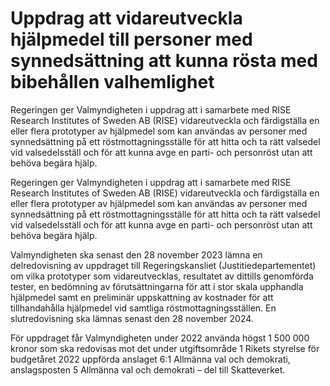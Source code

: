 # Uppdrag att vidareutveckla hjälpmedel till personer med synnedsättning att kunna rösta med bibehållen valhemlighet

Regeringen ger Valmyndigheten i uppdrag att i samarbete med RISE Research Institutes of Sweden AB (RISE) vidareutveckla och färdigställa en eller flera prototyper av hjälpmedel som kan användas av personer med synnedsättning på ett röstmottagningsställe för att hitta och ta rätt valsedel vid valsedelsställ och för att kunna avge en parti- och personröst utan att behöva begära hjälp.

Regeringen ger Valmyndigheten i uppdrag att i samarbete med RISE Research Institutes of Sweden AB (RISE) vidareutveckla och färdigställa en eller flera prototyper av hjälpmedel som kan användas av personer med synnedsättning på ett röstmottagningsställe för att hitta och ta rätt valsedel vid valsedelsställ och för att kunna avge en parti- och personröst utan att behöva begära hjälp.

Valmyndigheten ska senast den 28 november 2023 lämna en delredovisning av uppdraget till Regeringskansliet (Justitiedepartementet) om vilka prototyper som vidareutvecklas, resultatet av dittills genomförda tester, en bedömning av förutsättningarna för att i stor skala upphandla hjälpmedel samt en preliminär uppskattning av kostnader för att tillhandahålla hjälpmedel vid samtliga röstmottagningsställen. En slutredovisning ska lämnas senast den 28 november 2024.

För uppdraget får Valmyndigheten under 2022 använda högst 1 500 000 kronor som ska redovisas mot det under utgiftsområde 1 Rikets styrelse för budgetåret 2022 uppförda anslaget 6:1 Allmänna val och demokrati, anslagsposten 5 Allmänna val och demokrati – del till Skatteverket.

